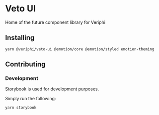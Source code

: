 # Veto UI

Home of the future component library for Veriphi

## Installing

```
yarn @veriphi/veto-ui @emotion/core @emotion/styled emotion-theming
```

## Contributing 

### Development

Storybook is used for development purposes.

Simply run the following:

```
yarn storybook
```
